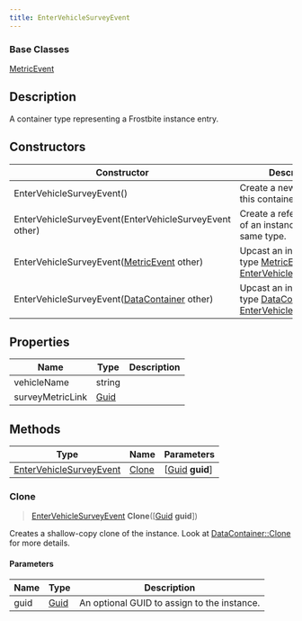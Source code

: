 ```yaml
---
title: EnterVehicleSurveyEvent
---
```

### Base Classes

[MetricEvent](MetricEvent)

## Description

A container type representing a Frostbite instance entry.

## Constructors

| Constructor                                                                        | Description                                                                                                                           |
| ---------------------------------------------------------------------------------- | ------------------------------------------------------------------------------------------------------------------------------------- |
| EnterVehicleSurveyEvent()                                                          | Create a new instance of this container type.                                                                                         |
| EnterVehicleSurveyEvent(EnterVehicleSurveyEvent other)                             | Create a reference copy of an instance of the same type.                                                                              |
| EnterVehicleSurveyEvent([MetricEvent](MetricEvent) other)                          | Upcast an instance of type [MetricEvent](MetricEvent) to [EnterVehicleSurveyEvent](EnterVehicleSurveyEvent).                          |
| EnterVehicleSurveyEvent([DataContainer](/vext/ref/shared/class/datacontainer) other) | Upcast an instance of type [DataContainer](/vext/ref/shared/class/datacontainer) to [EnterVehicleSurveyEvent](EnterVehicleSurveyEvent). |

## Properties

| Name             | Type                              | Description |
| ---------------- | --------------------------------- | ----------- |
| vehicleName      | string                            |             |
| surveyMetricLink | [Guid](/vext/ref/shared/class/Guid) |             |

## Methods

| Type                                               | Name            | Parameters                                     |
| -------------------------------------------------- | --------------- | ---------------------------------------------- |
| [EnterVehicleSurveyEvent](EnterVehicleSurveyEvent) | [Clone](#clone) | \[[Guid](/vext/ref/shared/class/guid) **guid**\] |

### Clone

> [EnterVehicleSurveyEvent](EnterVehicleSurveyEvent) **Clone**(\[[Guid](/vext/ref/shared/class/guid) **guid**\])

Creates a shallow-copy clone of the instance. Look at [DataContainer::Clone](/vext/ref/shared/class/datacontainer#clone) for more details.

#### Parameters

| Name | Type         | Description                                 |
| ---- | ------------ | ------------------------------------------- |
| guid | [Guid](Guid) | An optional GUID to assign to the instance. |
